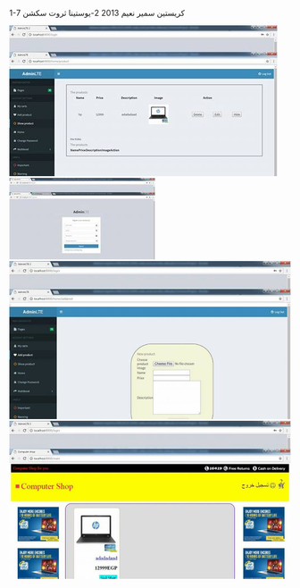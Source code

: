 1-كريستين سمير نعيم   2013
2-يوستينا ثروت  سكشن 7 

![alt text](https://github.com/ttttena12/commerce/blob/master/t1.jpg)
![alt text](https://github.com/ttttena12/commerce/blob/master/t2.jpg)
![alt text](https://github.com/ttttena12/commerce/blob/master/t3.jpg)
![alt text](https://github.com/ttttena12/commerce/blob/master/t4.jpg)
